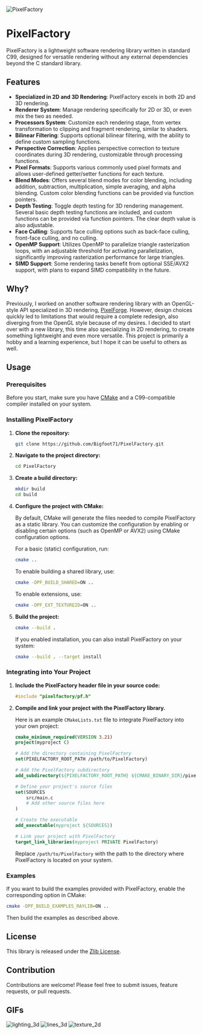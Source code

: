 ![PixelFactory](examples/resources/images/PixelFactory.png)

# PixelFactory

PixelFactory is a lightweight software rendering library written in standard C99, designed for versatile rendering without any external dependencies beyond the C standard library.

## Features

- **Specialized in 2D and 3D Rendering**: PixelFactory excels in both 2D and 3D rendering.
- **Renderer System**: Manage rendering specifically for 2D or 3D, or even mix the two as needed.
- **Processors System**: Customize each rendering stage, from vertex transformation to clipping and fragment rendering, similar to shaders.
- **Bilinear Filtering**: Supports optional bilinear filtering, with the ability to define custom sampling functions.
- **Perspective Correction**: Applies perspective correction to texture coordinates during 3D rendering, customizable through processing functions.
- **Pixel Formats**: Supports various commonly used pixel formats and allows user-defined getter/setter functions for each texture.
- **Blend Modes**: Offers several blend modes for color blending, including addition, subtraction, multiplication, simple averaging, and alpha blending. Custom color blending functions can be provided via function pointers.
- **Depth Testing**: Toggle depth testing for 3D rendering management. Several basic depth testing functions are included, and custom functions can be provided via function pointers. The clear depth value is also adjustable.
- **Face Culling**: Supports face culling options such as back-face culling, front-face culling, and no culling.
- **OpenMP Support**: Utilizes OpenMP to parallelize triangle rasterization loops, with an adjustable threshold for activating parallelization, significantly improving rasterization performance for large triangles.
- **SIMD Support**: Some rendering tasks benefit from optional SSE/AVX2 support, with plans to expand SIMD compatibility in the future.

## Why?

Previously, I worked on another software rendering library with an OpenGL-style API specialized in 3D rendering, [PixelForge](https://github.com/Bigfoot71/PixelForge). However, design choices quickly led to limitations that would require a complete redesign, also diverging from the OpenGL style because of my desires. I decided to start over with a new library, this time also specializing in 2D rendering, to create something lightweight and even more versatile. This project is primarily a hobby and a learning experience, but I hope it can be useful to others as well.

## Usage

### Prerequisites

Before you start, make sure you have [CMake](https://cmake.org/install/) and a C99-compatible compiler installed on your system.

### Installing PixelFactory

1. **Clone the repository:**

   ```bash
   git clone https://github.com/Bigfoot71/PixelFactory.git
   ```

2. **Navigate to the project directory:**

   ```bash
   cd PixelFactory
   ```

3. **Create a build directory:**

   ```bash
   mkdir build
   cd build
   ```

4. **Configure the project with CMake:**

   By default, CMake will generate the files needed to compile PixelFactory as a static library. You can customize the configuration by enabling or disabling certain options (such as OpenMP or AVX2) using CMake configuration options.

   For a basic (static) configuration, run:

   ```bash
   cmake ..
   ```

   To enable building a shared library, use:

   ```bash
   cmake -DPF_BUILD_SHARED=ON ..
   ```

   To enable extensions, use:
   ```bash
   cmake -DPF_EXT_TEXTURE2D=ON ..
   ```

5. **Build the project:**

   ```bash
   cmake --build .
   ```

   If you enabled installation, you can also install PixelFactory on your system:

   ```bash
   cmake --build . --target install
   ```

### Integrating into Your Project

1. **Include the PixelFactory header file in your source code:**

   ```c
   #include "pixelfactory/pf.h"
   ```

2. **Compile and link your project with the PixelFactory library.**

   Here is an example `CMakeLists.txt` file to integrate PixelFactory into your own project:

   ```cmake
   cmake_minimum_required(VERSION 3.21)
   project(myproject C)

   # Add the directory containing PixelFactory
   set(PIXELFACTORY_ROOT_PATH /path/to/PixelFactory)

   # Add the PixelFactory subdirectory
   add_subdirectory(${PIXELFACTORY_ROOT_PATH} ${CMAKE_BINARY_DIR}/pixelfactory)

   # Define your project's source files
   set(SOURCES
       src/main.c
       # Add other source files here
   )

   # Create the executable
   add_executable(myproject ${SOURCES})

   # Link your project with PixelFactory
   target_link_libraries(myproject PRIVATE PixelFactory)
   ```

   Replace `/path/to/PixelFactory` with the path to the directory where PixelFactory is located on your system.

### Examples

If you want to build the examples provided with PixelFactory, enable the corresponding option in CMake:

```bash
cmake -DPF_BUILD_EXAMPLES_RAYLIB=ON ..
```

Then build the examples as described above.

## License

This library is released under the [Zlib License](LICENSE).

## Contribution

Contributions are welcome! Please feel free to submit issues, feature requests, or pull requests.

## GIFs

![lighting_3d](examples/resources/gifs/raylib_lighting_3d.gif)
![lines_3d](examples/resources/gifs/raylib_lines_3d.gif)
![texture_2d](examples/resources/gifs/raylib_texture_2d.gif)
